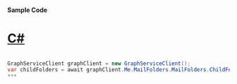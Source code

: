 #### Sample Code
# [C#](#tab/c-sharp)

```C#

GraphServiceClient graphClient = new GraphServiceClient();
var childFolders = await graphClient.Me.MailFolders.MailFolders.ChildFolders.Request().GetAsync();
*** 

```